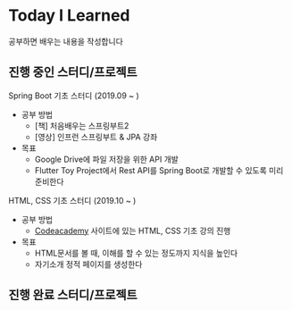 # Today I Learned
공부하면 배우는 내용을 작성합니다

## 진행 중인 스터디/프로젝트
Spring Boot 기초 스터디 (2019.09 ~ )
- 공부 방법
   - [책] 처음배우는 스프링부트2
   - [영상] 인프런 스프링부트 & JPA 강좌 
- 목표
   - Google Drive에 파일 저장을 위한 API 개발
   - Flutter Toy Project에서 Rest API를 Spring Boot로 개발할 수 있도록 미리 준비한다

HTML, CSS 기초 스터디 (2019.10 ~ )
- 공부 방법
   - [Codeacademy](https://www.codecademy.com) 사이트에 있는 HTML, CSS 기초 강의 진행
- 목표
   - HTML문서를 볼 때, 이해를 할 수 있는 정도까지 지식을 높인다
   - 자기소개 정적 페이지를 생성한다

## 진행 완료 스터디/프로젝트
